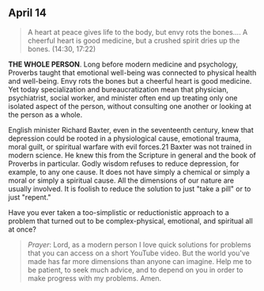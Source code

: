 ## April 14
> A heart at peace gives life to the body, but envy rots the bones.... A cheerful heart is good medicine, but a crushed spirit dries up the bones.
(14:30, 17:22)

**THE WHOLE PERSON**. Long before modern medicine and psychology, Proverbs taught that emotional well-being was connected to
physical health and well-being. Envy rots the bones but a cheerful heart is good medicine. Yet today specialization and bureaucratization
mean that physician, psychiatrist, social worker, and minister often end up treating only one isolated aspect of the person, without
consulting one another or looking at the person as a whole.

English minister Richard Baxter, even in the seventeenth century, knew that depression could be rooted in a physiological cause,
emotional trauma, moral guilt, or spiritual warfare with evil forces.21 Baxter was not trained in modern science. He knew this from
the Scripture in general and the book of Proverbs in particular. Godly wisdom refuses to reduce depression, for example, to any one
cause. It does not have simply a chemical or simply a moral or simply a spiritual cause. All the dimensions of our nature are usually
involved. It is foolish to reduce the solution to just "take a pill" or to just "repent."

Have you ever taken a too-simplistic or reductionistic approach to a problem that turned out to be complex-physical, emotional,
and spiritual all at once?

> _Prayer_: Lord, as a modern person I love quick solutions for problems that you can access on a short YouTube video. But the world
you've made has far more dimensions than anyone can imagine. Help me to be patient, to seek much advice, and to depend on you in
order to make progress with my problems. Amen.

